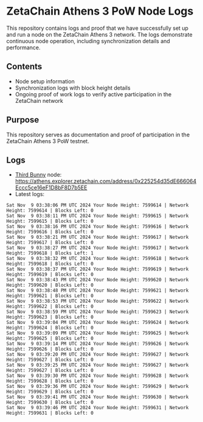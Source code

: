 # ZetaChain Athens 3 PoW Node Logs
This repository contains logs and proof that we have successfully set up and run a node on the ZetaChain Athens 3 network. The logs demonstrate continuous node operation, including synchronization details and performance.

## Contents
- Node setup information
- Synchronization logs with block height details
- Ongoing proof of work logs to verify active participation in the ZetaChain network

## Purpose
This repository serves as documentation and proof of participation in the ZetaChain Athens 3 PoW testnet.

## Logs

- [Third Bunny](https://thirdbunny.xyz/) node: https://athens.explorer.zetachain.com/address/0x225254d35dE666064Eccc5ce16eF1D8bF8D7b5EE
- Latest logs:
```
Sat Nov  9 03:38:06 PM UTC 2024 Your Node Height: 7599614 | Network Height: 7599614 | Blocks Left: 0
Sat Nov  9 03:38:11 PM UTC 2024 Your Node Height: 7599615 | Network Height: 7599615 | Blocks Left: 0
Sat Nov  9 03:38:16 PM UTC 2024 Your Node Height: 7599616 | Network Height: 7599616 | Blocks Left: 0
Sat Nov  9 03:38:21 PM UTC 2024 Your Node Height: 7599617 | Network Height: 7599617 | Blocks Left: 0
Sat Nov  9 03:38:27 PM UTC 2024 Your Node Height: 7599617 | Network Height: 7599618 | Blocks Left: 1
Sat Nov  9 03:38:32 PM UTC 2024 Your Node Height: 7599618 | Network Height: 7599618 | Blocks Left: 0
Sat Nov  9 03:38:37 PM UTC 2024 Your Node Height: 7599619 | Network Height: 7599619 | Blocks Left: 0
Sat Nov  9 03:38:43 PM UTC 2024 Your Node Height: 7599620 | Network Height: 7599620 | Blocks Left: 0
Sat Nov  9 03:38:48 PM UTC 2024 Your Node Height: 7599621 | Network Height: 7599621 | Blocks Left: 0
Sat Nov  9 03:38:53 PM UTC 2024 Your Node Height: 7599622 | Network Height: 7599622 | Blocks Left: 0
Sat Nov  9 03:38:59 PM UTC 2024 Your Node Height: 7599623 | Network Height: 7599623 | Blocks Left: 0
Sat Nov  9 03:39:04 PM UTC 2024 Your Node Height: 7599624 | Network Height: 7599624 | Blocks Left: 0
Sat Nov  9 03:39:09 PM UTC 2024 Your Node Height: 7599625 | Network Height: 7599625 | Blocks Left: 0
Sat Nov  9 03:39:14 PM UTC 2024 Your Node Height: 7599626 | Network Height: 7599626 | Blocks Left: 0
Sat Nov  9 03:39:20 PM UTC 2024 Your Node Height: 7599627 | Network Height: 7599627 | Blocks Left: 0
Sat Nov  9 03:39:25 PM UTC 2024 Your Node Height: 7599627 | Network Height: 7599627 | Blocks Left: 0
Sat Nov  9 03:39:30 PM UTC 2024 Your Node Height: 7599628 | Network Height: 7599628 | Blocks Left: 0
Sat Nov  9 03:39:36 PM UTC 2024 Your Node Height: 7599629 | Network Height: 7599629 | Blocks Left: 0
Sat Nov  9 03:39:41 PM UTC 2024 Your Node Height: 7599630 | Network Height: 7599630 | Blocks Left: 0
Sat Nov  9 03:39:46 PM UTC 2024 Your Node Height: 7599631 | Network Height: 7599631 | Blocks Left: 0
```
